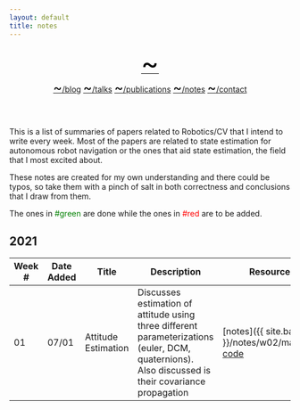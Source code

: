 ```yaml
---
layout: default
title: notes
---
```


<link rel="stylesheet" href="https://use.fontawesome.com/releases/v5.7.2/css/all.css" integrity="sha384-fnmOCqbTlWIlj8LyTjo7mOUStjsKC4pOpQbqyi7RrhN7udi9RwhKkMHpvLbHG9Sr"
  crossorigin="anonymous">


<div class="wrapper-masthead">
  <div class="container">
    <header class="masthead clearfix">
      <a href="/"><font size="22" color="black"><span>&#126;</span></font></a>
      <nav>
        <a href="{{ site.baseurl }}/blog"><font size="5" color="black">~</font>/blog</a>
        <a href="{{ site.baseurl }}/talks"><font size="5" color="black">~</font>/talks</a>
        <a href="{{ site.baseurl }}/pubs"><font size="5" color="black">~</font>/publications</a> 
        <a href="{{ site.baseurl }}/notes"><font size="5" color="black">~</font>/notes</a>
        <a href="{{ site.baseurl }}/contact"><font size="5" color="black">~</font>/contact</a> 
      </nav>
    </header>
  </div>
</div>


This is a list of summaries of papers related to Robotics/CV that I intend to write every week. Most of the papers are related to state estimation for autonomous robot navigation or the ones that aid state estimation, the field that I most excited about.

These notes are created for my own understanding and there could be typos, so take them with a pinch of salt in both correctness and conclusions that I draw from them.

The ones in <font color="green">#green</font> are done while the ones in <font color="red">#red</font> are to be added.

## 2021

| Week #  | Date Added  |             Title                    | Description                                                                                                                                                        | Resources                                                                                                   |
|---------|-------------|--------------------------------------|--------------------------------------------------------------------------------------------------------------------------------------------------------------------|-------------------------------------------------------------------------------------------------------------|
|   01    |    07/01    | Attitude Estimation                  | Discusses estimation of attitude using three different parameterizations (euler, DCM, quaternions). Also discussed is their covariance propagation                 | [notes]({{ site.baseurl }}/notes/w02/main.pdf) [code](https://github.com/kvmanohar22/attitude_estimation) |


